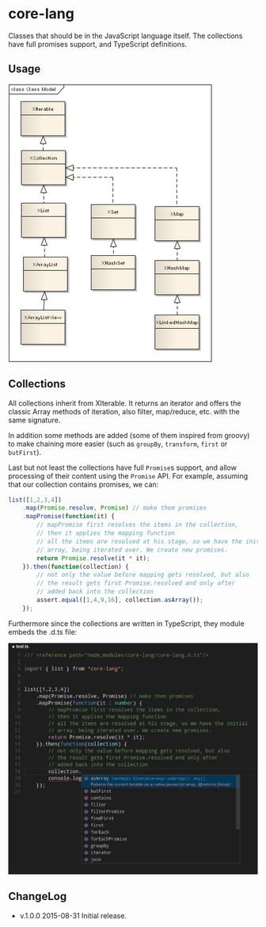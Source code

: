 # core-lang

Classes that should be in the JavaScript language itself. The collections have full promises support, and TypeScript definitions.

## Usage

<img src="doc/class-diagram.png">

## Collections

All collections inherit from XIterable. It returns an iterator and offers the classic Array methods of iteration,
also filter, map/reduce, etc. with the same signature.

In addition some methods are added (some of them inspired from groovy) to make chaining more easier (such as `groupBy`,
`transform`, `first` or `butFirst`).

Last but not least the collections have full `Promise`s support, and allow processing of their content using the `Promise`
API. For example, assuming that our collection contains promises, we can:

```javascript
list([1,2,3,4])
    .map(Promise.resolve, Promise) // make them promises
    .mapPromise(function(it) {
        // mapPromise first resolves the items in the collection,
        // then it applies the mapping function
        // all the items are resolved at his stage, so we have the initial
        // array, being iterated over. We create new promises.
        return Promise.resolve(it * it);
    }).then(function(collection) {
        // not only the value before mapping gets resolved, but also
        // the result gets first Promise.resolved and only after
        // added back into the collection
        assert.equal([1,4,9,16], collection.asArray());
    });
```

Furthermore since the collections are written in TypeScript, they module embeds the .d.ts file:

<img src="doc/vscode-autocomplete.png"/>

## ChangeLog

* v.1.0.0  2015-08-31  Initial release.


